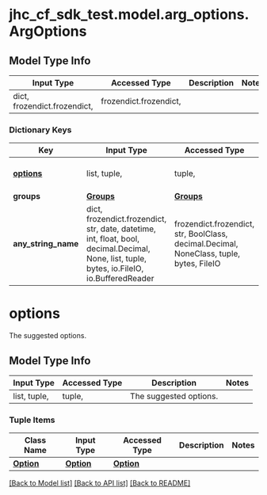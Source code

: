# jhc_cf_sdk_test.model.arg_options.ArgOptions

## Model Type Info
Input Type | Accessed Type | Description | Notes
------------ | ------------- | ------------- | -------------
dict, frozendict.frozendict,  | frozendict.frozendict,  |  | 

### Dictionary Keys
Key | Input Type | Accessed Type | Description | Notes
------------ | ------------- | ------------- | ------------- | -------------
**[options](#options)** | list, tuple,  | tuple,  | The suggested options. | 
**groups** | [**Groups**](Groups.md) | [**Groups**](Groups.md) |  | [optional] 
**any_string_name** | dict, frozendict.frozendict, str, date, datetime, int, float, bool, decimal.Decimal, None, list, tuple, bytes, io.FileIO, io.BufferedReader | frozendict.frozendict, str, BoolClass, decimal.Decimal, NoneClass, tuple, bytes, FileIO | any string name can be used but the value must be the correct type | [optional]

# options

The suggested options.

## Model Type Info
Input Type | Accessed Type | Description | Notes
------------ | ------------- | ------------- | -------------
list, tuple,  | tuple,  | The suggested options. | 

### Tuple Items
Class Name | Input Type | Accessed Type | Description | Notes
------------- | ------------- | ------------- | ------------- | -------------
[**Option**](Option.md) | [**Option**](Option.md) | [**Option**](Option.md) |  | 

[[Back to Model list]](../../README.md#documentation-for-models) [[Back to API list]](../../README.md#documentation-for-api-endpoints) [[Back to README]](../../README.md)


